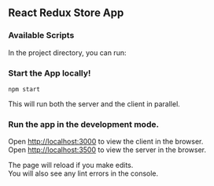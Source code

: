## React Redux Store App
###  Available Scripts

In the project directory, you can run:

### Start the App locally!
~~~
npm start
~~~
This will run both the server and the client in parallel.

### Run the app in the development mode.<br>
Open [http://localhost:3000](http://localhost:3000) to view the client in the browser.<br>
Open [http://localhost:3500](http://localhost:3500) to view the server in the browser.<br>

The page will reload if you make edits.<br>
You will also see any lint errors in the console.

